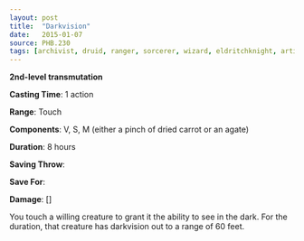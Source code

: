```yaml
---
layout: post
title:  "Darkvision"
date:   2015-01-07
source: PHB.230
tags: [archivist, druid, ranger, sorcerer, wizard, eldritchknight, artificer, level2, transmutation]
---
```


**2nd-level transmutation**

**Casting Time**: 1 action

**Range**: Touch

**Components**: V, S, M (either a pinch of dried carrot or an agate)

**Duration**: 8 hours

**Saving Throw**:

**Save For**: 

**Damage**: []

You touch a willing creature to grant it the ability to see in the dark. For the duration, that creature has darkvision out to a range of 60 feet.
